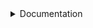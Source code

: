 <!-- ## Documentation -->

<details>
<summary>
Documentation
</summary>

Class

*module `build-docs`*

Class not yet documented

### Methods


<details>
<!-- <summary><h2><code>__init__</code></h2></summary> -->
<summary>
__init__
</summary>
<!-- ### `__init__` -->
Method

Create a new Documentation object


#### Parameters

##### `Params`

{parameter_info}

##### `source_path`

 A pattern matching the relative file path of all files that classes, functions, and documentation should be gathered from



##### `template_path`

 A pattern matching the paths of documentation template files; the template name will be extracted from everything before `'_template.md'`



##### `output_path`

 The path to save the output to





#### Source

<details>
<summary>View source</summary>

```python


    def __init__(self,
        source_path='./*.py',
        template_path='./docs/templates/*_template.md',
        output_dir='./docs',
        output_path='./docs/documentation.md',
        ignore=['extra']
    ):
        """
        Create a new Documentation object

        Params:
            source_path: A pattern matching the relative file path of all files that classes, functions, and documentation should be gathered from
            template_path: A pattern matching the paths of documentation template files; the template name will be extracted from everything before `'_template.md'`
            output_path: The path to save the output to
        """

        template_files = glob.glob(template_path)
        # filename = t.split('/')[-1]
        self.sources = {os.path.basename(s).split('.')[0]: os.path.normpath(s) for s in glob.glob(source_path) if not any(i in s for i in ignore)}
        self.templates = {os.path.basename(t).split('_')[0]: os.path.normpath(t) for t in template_files}
        self.output_dir = output_dir
        self.output_path = output_path

        self.template_content = {}
        for k, v in self.templates.items():
            path = v
            with open(path, 'r') as template_file:
                self.template_content[k] = template_file.read()

        self.text = ''
        self.classes = []
        self.headers = ['Params', 'Returns', 'Attributes']
        self.hierarchy = [
            # 'class',
            'method',
            'parameter',
            'pinfo',
            'extra'
        ]
        self.tab_length = 4
        self.tab = ' '*self.tab_length
        self.current = {}
        self.previous = []



```

</details>

#### References

None available

</details>


<details>
<!-- <summary><h2><code>clean_tabs</code></h2></summary> -->
<summary>
clean_tabs
</summary>
<!-- ### `clean_tabs` -->
Method

Remove leading tabs from a string


#### Parameters

##### `Params`

{parameter_info}

##### `text`

 The input string





#### Source

<details>
<summary>View source</summary>

```python


    def clean_tabs(self, text):
        """
        Remove leading tabs from a string

        Params:
            text: The input string
        """

        if text:
            # lines = text.split('\n')
            lines = text.replace(self.tab, '\t').splitlines()
            lines = [l for l in lines if l]
            # print(lines[0].count('\t'))
            tabs = self.indent_width(lines[0])
            return '\n'.join([l[tabs:] for l in lines])
        else:
            return ''



```

</details>

#### References

- [Documentation.indent_width](#indent_width)

</details>


<details>
<!-- <summary><h2><code>create_links</code></h2></summary> -->
<summary>
create_links
</summary>
<!-- ### `create_links` -->
Method

Not yet documented


#### Parameters



#### Source

<details>
<summary>View source</summary>

```python


    def create_links(self, code, class_, method_):
        methods_linked = []
        includes = []
        for m, c in self.classes:
            class_methods = inspect.getmembers(c[1], predicate=inspect.isfunction)
            for n, me in class_methods:
                method_str = c[0] + '.' + n
                self_str = 'self.' + n
                link = f'[{method_str}](#{n.lower()})'
                # link = f'<a href="#{n}">{method_str}</a>'

                # source_code = source_code.replace(method_str, link)
                # source_code = source_code.replace(self_str, link)
                if method_str in code or (self_str in code and class_[0] == c[0]):
                    if method_str not in methods_linked:
                        includes.append(f'- {link}')
                        methods_linked.append(method_str)
        includes = '\n'.join(includes) if includes else 'None available'
        return includes



```

</details>

#### References

None available

</details>


<details>
<!-- <summary><h2><code>extract_info</code></h2></summary> -->
<summary>
extract_info
</summary>
<!-- ### `extract_info` -->
Method

Parse a docstring and return a dictionary of its structured data


#### Parameters



#### Source

<details>
<summary>View source</summary>

```python


    def extract_info(self, docstring):
        """
        Parse a docstring and return a dictionary of its structured data
        """
        pass



```

</details>

#### References

None available

</details>


<details>
<!-- <summary><h2><code>generate</code></h2></summary> -->
<summary>
generate
</summary>
<!-- ### `generate` -->
Method

Not yet documented


#### Parameters



#### Source

<details>
<summary>View source</summary>

```python


    def generate(self):
        self.text = ''
        self.import_modules()

        current_section = Section(type_='module', templates=self.template_content)
        self.current['module'] = current_section
        # self.root = current_section
        for module, classname in self.classes:
            # print(self.classes)
            new_section = Section(
                type_='class',
                parent=current_section,
                templates=self.template_content,
                class_name=classname[0],
                module=module.__name__,
                methods='children',
                params='children',
                source_code = '\n'+getsource(classname[1])+'\n'
            )
            self.current['module'].add(new_section)
            current_section = new_section
            self.current['class'] = new_section
            # print(classname)
            methods = inspect.getmembers(classname[1], predicate=inspect.isfunction)
            for name, method in methods:
                source_code = '\n'+getsource(method)+'\n'
                includes = self.create_links(source_code, classname, name)

                # print(inspect.getsourcelines(method)[0])
                # print(name, method, True)
                new_section = Section(
                    type_='method',
                    templates=self.template_content,
                    parent=current_section,
                    method_name=name,
                    methods='children',
                    params='children',
                    module=module.__name__,
                    # source_code=inspect.getsource(method)
                    # source_code=''.join(inspect.getsourcelines(method)[0]).encode('UTF-8')
                    source_code = source_code,
                    includes = includes
                )
                self.current['class'].add(new_section)
                current_section = new_section
                self.current['method'] = new_section

                # print(method)

                # Temporary dictionary to hold hierarchy of parsed data
                # info = ParseData(hierarchy=self.hierarchy)
                docstring = method.__doc__
                # print(docstring)
                if docstring:
                    docstring = docstring.replace(' '*self.tab_length, '\t')
                    docstring = self.clean_tabs(docstring)

                    # Split docstring by lines
                    # lines = docstring.split('\n')
                    lines = docstring.splitlines()
                    section = 'text'
                    subsection = ''

                    # Loop through the lines in the docstring
                    for i, l in enumerate(lines):

                        # Detect section tag
                        # if l and l[0] == '@':
                        #     section = l[1:]
                        # New tag format (e.g., 'Params: ...')
                        t = self.indent_width(l)
                        l = self.clean_tabs(l)
                        # print(i, l, t, self.indent_width(l), len(self.hierarchy), True)
                        section_type = self.hierarchy[t]
                        # print(section_type, self.current[section_type].type)
                        print(section_type, l)
                        if any(l.startswith(h) for h in self.headers):
                            # print(l[:-1])
                            section = l[:-1].lower()
                            new_section = Section(
                                type_='parameter',
                                # parent=self.current[section_type],
                                templates=self.template_content,
                                title=l[:-1],
                                params='children',
                                parameter=l.split(':')[0]
                            )
                            self.current['method'].add(new_section)
                            # current_section.add(new_section)
                            current_section = new_section
                            self.current[section_type] = new_section
                        elif t == 0 and l:
                            self.current[section_type].set('class_info', l)
                            self.current[section_type].set('method_info', l)
                        else:
                            # print(t, l)
                            label = l.split(':')[1] if len(l.split(':')) > 1 else ''
                            parameter_name = l.split(':')[0]
                            similar = [x for x in self.previous if x[-2] == parameter_name]
                            if similar:
                                label = label.replace('$$', similar[0][-1] + f' (inserted from docs for `{classname[0]}.{name}#{parameter_name}`)')

                            self.previous.append([classname[0], name, parameter_name, label])
                            new_section = Section(
                                content=l.split(':'),
                                type_=section_type,
                                # parent=self.current[section_type],
                                templates=self.template_content,
                                params='children',
                                parameter=parameter_name,
                                parameter_info=label,
                                pinfo=l
                            )
                            # current_section.add(new_section)
                            # self.current[new_section.parent.type].add(new_section)
                            self.current[self.hierarchy[t-1]].add(new_section)
                            self.current[section_type] = new_section
                            # current_section = new_section
                else:
                    docstring = 'Not yet documented'
                    current_section.set('method_info', docstring)

        self.root = self.current['module']
        self.text = self.root.generate()

        return self



```

</details>

#### References

- [Documentation.clean_tabs](#clean_tabs)
- [Documentation.create_links](#create_links)
- [Documentation.import_modules](#import_modules)
- [Documentation.indent_width](#indent_width)

</details>


<details>
<!-- <summary><h2><code>import_modules</code></h2></summary> -->
<summary>
import_modules
</summary>
<!-- ### `import_modules` -->
Method

Import each of the modules to be documented


#### Parameters



#### Source

<details>
<summary>View source</summary>

```python


    def import_modules(self):
        """
        Import each of the modules to be documented
        """
        for k, v in self.sources.items():
            module_name = k
            doc_module = importlib.import_module(module_name)
            doc_classes = inspect.getmembers(doc_module, inspect.isclass)
            for c in doc_classes:
                self.classes.append([doc_module, c])



```

</details>

#### References

None available

</details>


<details>
<!-- <summary><h2><code>indent_width</code></h2></summary> -->
<summary>
indent_width
</summary>
<!-- ### `indent_width` -->
Method

Count the number of leading tabs in a string (e.g., a line of code)


#### Parameters

##### `Params`

{parameter_info}

##### `string`

 The input string





#### Source

<details>
<summary>View source</summary>

```python


    def indent_width(self, string):
        """
        Count the number of leading tabs in a string (e.g., a line of code)

        Params:
            string: The input string
        """
        if string.startswith(' '*self.tab_length):
            string = string.replace(' '*self.tab_length, '\t')
        indent = len(string) - len(string.lstrip())
        # indent = string.count('\t')
        return indent



```

</details>

#### References

None available

</details>


<details>
<!-- <summary><h2><code>isnum</code></h2></summary> -->
<summary>
isnum
</summary>
<!-- ### `isnum` -->
Method

Check if a given character is numeric


#### Parameters



#### Source

<details>
<summary>View source</summary>

```python


    def isnum(self, x):
        """
        Check if a given character is numeric
        """

        return x in '1234567890.-'



```

</details>

#### References

None available

</details>


<details>
<!-- <summary><h2><code>parent</code></h2></summary> -->
<summary>
parent
</summary>
<!-- ### `parent` -->
Method

Not yet documented


#### Parameters



#### Source

<details>
<summary>View source</summary>

```python


    def parent(self):
        pass



```

</details>

#### References

None available

</details>


<details>
<!-- <summary><h2><code>save</code></h2></summary> -->
<summary>
save
</summary>
<!-- ### `save` -->
Method

Not yet documented


#### Parameters



#### Source

<details>
<summary>View source</summary>

```python


    def save(self, split_by='class'):
        # result = result.replace('{CA}', 'cellular automata')
        # result = result.replace('{planned}', '`[not yet implemented]`')

        try:
            with open(self.output_path, 'r') as result_file:
                current_content = result_file.read()

            # Update the header containing the current version of the documentation
            firstline = current_content.split('\n')[0]
            print(firstline.split(' '))
            if 'Docs version' in firstline:
                # Increment version
                version = int(firstline.split(' ')[-1])+1
            else:
                version = 0
            self.text = 'Docs version ' + str(version) + '\n\n' + self.text
        except:
            pass

        if split_by == 'class':
            # print(self.root.children[0].__dir__())
            for part in self.root.children:
                Path('./docs/classes').mkdir(parents=True, exist_ok=True)
                self.text = part.generate()
                class_name = part.kwargs['class_name'].lower()
                self.write(self.output_dir+'/classes/'+class_name+'.md')
        else:
            self.write(self.output_path)



```

</details>

#### References

- [Documentation.write](#write)

</details>


<details>
<!-- <summary><h2><code>split_numeric</code></h2></summary> -->
<summary>
split_numeric
</summary>
<!-- ### `split_numeric` -->
Method

Separate a string into numeric and alphabetical substrings


#### Parameters

##### `Params`

{parameter_info}

##### `text`

 The text to parse



##### `parse`

 ?



##### `Returns`

{parameter_info}

##### `output`

 A list of substrings

- recommended to use under Unix.

- passing to system calls.

- even if the path doesn't point to anything.

- No normalization is done, i.e. all '.' and '..' will be kept along.

- Use resolve() to get the canonical path to a file.

- 

- slashes.





#### Source

<details>
<summary>View source</summary>

```python


    def split_numeric(self, text, parse=True):
        """
        Separate a string into numeric and alphabetical substrings

        Params:
            text: The text to parse
            parse: ?

        Returns:
            output: A list of substrings
        """

        block = ''
        block_numeric = self.isnum(text[0])
        output = []
        for t in text:
            if self.isnum(t) == block_numeric:
                block += t
            else:
                if block_numeric:
                    block = float(block)
                output.append(block)
                block = t
                block_numeric = self.isnum(t)
        if block_numeric:
            block = float(block)
        output.append(block)
        return output



```

</details>

#### References

- [Documentation.isnum](#isnum)

</details>


<details>
<!-- <summary><h2><code>write</code></h2></summary> -->
<summary>
write
</summary>
<!-- ### `write` -->
Method

Not yet documented


#### Parameters



#### Source

<details>
<summary>View source</summary>

```python


    def write(self, path):
        with open(path, 'w', encoding='UTF-8') as result_file:
            result_file.write(self.text)



```

</details>

#### References

None available

</details>


Docs built at 2021-06-16 05:07:07.544809

<details>
<summary>View source</summary>

```python

class Documentation:
    """Documentation"""

    def __init__(self,
        source_path='./*.py',
        template_path='./docs/templates/*_template.md',
        output_dir='./docs',
        output_path='./docs/documentation.md',
        ignore=['extra']
    ):
        """
        Create a new Documentation object

        Params:
            source_path: A pattern matching the relative file path of all files that classes, functions, and documentation should be gathered from
            template_path: A pattern matching the paths of documentation template files; the template name will be extracted from everything before `'_template.md'`
            output_path: The path to save the output to
        """

        template_files = glob.glob(template_path)
        # filename = t.split('/')[-1]
        self.sources = {os.path.basename(s).split('.')[0]: os.path.normpath(s) for s in glob.glob(source_path) if not any(i in s for i in ignore)}
        self.templates = {os.path.basename(t).split('_')[0]: os.path.normpath(t) for t in template_files}
        self.output_dir = output_dir
        self.output_path = output_path

        self.template_content = {}
        for k, v in self.templates.items():
            path = v
            with open(path, 'r') as template_file:
                self.template_content[k] = template_file.read()

        self.text = ''
        self.classes = []
        self.headers = ['Params', 'Returns', 'Attributes']
        self.hierarchy = [
            # 'class',
            'method',
            'parameter',
            'pinfo',
            'extra'
        ]
        self.tab_length = 4
        self.tab = ' '*self.tab_length
        self.current = {}
        self.previous = []

    def indent_width(self, string):
        """
        Count the number of leading tabs in a string (e.g., a line of code)

        Params:
            string: The input string
        """
        if string.startswith(' '*self.tab_length):
            string = string.replace(' '*self.tab_length, '\t')
        indent = len(string) - len(string.lstrip())
        # indent = string.count('\t')
        return indent

    def clean_tabs(self, text):
        """
        Remove leading tabs from a string

        Params:
            text: The input string
        """

        if text:
            # lines = text.split('\n')
            lines = text.replace(self.tab, '\t').splitlines()
            lines = [l for l in lines if l]
            # print(lines[0].count('\t'))
            tabs = self.indent_width(lines[0])
            return '\n'.join([l[tabs:] for l in lines])
        else:
            return ''

    def isnum(self, x):
        """
        Check if a given character is numeric
        """

        return x in '1234567890.-'

    def split_numeric(self, text, parse=True):
        """
        Separate a string into numeric and alphabetical substrings

        Params:
            text: The text to parse
            parse: ?

        Returns:
            output: A list of substrings
        """

        block = ''
        block_numeric = self.isnum(text[0])
        output = []
        for t in text:
            if self.isnum(t) == block_numeric:
                block += t
            else:
                if block_numeric:
                    block = float(block)
                output.append(block)
                block = t
                block_numeric = self.isnum(t)
        if block_numeric:
            block = float(block)
        output.append(block)
        return output

    def import_modules(self):
        """
        Import each of the modules to be documented
        """
        for k, v in self.sources.items():
            module_name = k
            doc_module = importlib.import_module(module_name)
            doc_classes = inspect.getmembers(doc_module, inspect.isclass)
            for c in doc_classes:
                self.classes.append([doc_module, c])

    def extract_info(self, docstring):
        """
        Parse a docstring and return a dictionary of its structured data
        """
        pass

    def parent(self):
        pass

    def create_links(self, code, class_, method_):
        methods_linked = []
        includes = []
        for m, c in self.classes:
            class_methods = inspect.getmembers(c[1], predicate=inspect.isfunction)
            for n, me in class_methods:
                method_str = c[0] + '.' + n
                self_str = 'self.' + n
                link = f'[{method_str}](#{n.lower()})'
                # link = f'<a href="#{n}">{method_str}</a>'

                # source_code = source_code.replace(method_str, link)
                # source_code = source_code.replace(self_str, link)
                if method_str in code or (self_str in code and class_[0] == c[0]):
                    if method_str not in methods_linked:
                        includes.append(f'- {link}')
                        methods_linked.append(method_str)
        includes = '\n'.join(includes) if includes else 'None available'
        return includes

    def generate(self):
        self.text = ''
        self.import_modules()

        current_section = Section(type_='module', templates=self.template_content)
        self.current['module'] = current_section
        # self.root = current_section
        for module, classname in self.classes:
            # print(self.classes)
            new_section = Section(
                type_='class',
                parent=current_section,
                templates=self.template_content,
                class_name=classname[0],
                module=module.__name__,
                methods='children',
                params='children',
                source_code = '\n'+getsource(classname[1])+'\n'
            )
            self.current['module'].add(new_section)
            current_section = new_section
            self.current['class'] = new_section
            # print(classname)
            methods = inspect.getmembers(classname[1], predicate=inspect.isfunction)
            for name, method in methods:
                source_code = '\n'+getsource(method)+'\n'
                includes = self.create_links(source_code, classname, name)

                # print(inspect.getsourcelines(method)[0])
                # print(name, method, True)
                new_section = Section(
                    type_='method',
                    templates=self.template_content,
                    parent=current_section,
                    method_name=name,
                    methods='children',
                    params='children',
                    module=module.__name__,
                    # source_code=inspect.getsource(method)
                    # source_code=''.join(inspect.getsourcelines(method)[0]).encode('UTF-8')
                    source_code = source_code,
                    includes = includes
                )
                self.current['class'].add(new_section)
                current_section = new_section
                self.current['method'] = new_section

                # print(method)

                # Temporary dictionary to hold hierarchy of parsed data
                # info = ParseData(hierarchy=self.hierarchy)
                docstring = method.__doc__
                # print(docstring)
                if docstring:
                    docstring = docstring.replace(' '*self.tab_length, '\t')
                    docstring = self.clean_tabs(docstring)

                    # Split docstring by lines
                    # lines = docstring.split('\n')
                    lines = docstring.splitlines()
                    section = 'text'
                    subsection = ''

                    # Loop through the lines in the docstring
                    for i, l in enumerate(lines):

                        # Detect section tag
                        # if l and l[0] == '@':
                        #     section = l[1:]
                        # New tag format (e.g., 'Params: ...')
                        t = self.indent_width(l)
                        l = self.clean_tabs(l)
                        # print(i, l, t, self.indent_width(l), len(self.hierarchy), True)
                        section_type = self.hierarchy[t]
                        # print(section_type, self.current[section_type].type)
                        print(section_type, l)
                        if any(l.startswith(h) for h in self.headers):
                            # print(l[:-1])
                            section = l[:-1].lower()
                            new_section = Section(
                                type_='parameter',
                                # parent=self.current[section_type],
                                templates=self.template_content,
                                title=l[:-1],
                                params='children',
                                parameter=l.split(':')[0]
                            )
                            self.current['method'].add(new_section)
                            # current_section.add(new_section)
                            current_section = new_section
                            self.current[section_type] = new_section
                        elif t == 0 and l:
                            self.current[section_type].set('class_info', l)
                            self.current[section_type].set('method_info', l)
                        else:
                            # print(t, l)
                            label = l.split(':')[1] if len(l.split(':')) > 1 else ''
                            parameter_name = l.split(':')[0]
                            similar = [x for x in self.previous if x[-2] == parameter_name]
                            if similar:
                                label = label.replace('$$', similar[0][-1] + f' (inserted from docs for `{classname[0]}.{name}#{parameter_name}`)')

                            self.previous.append([classname[0], name, parameter_name, label])
                            new_section = Section(
                                content=l.split(':'),
                                type_=section_type,
                                # parent=self.current[section_type],
                                templates=self.template_content,
                                params='children',
                                parameter=parameter_name,
                                parameter_info=label,
                                pinfo=l
                            )
                            # current_section.add(new_section)
                            # self.current[new_section.parent.type].add(new_section)
                            self.current[self.hierarchy[t-1]].add(new_section)
                            self.current[section_type] = new_section
                            # current_section = new_section
                else:
                    docstring = 'Not yet documented'
                    current_section.set('method_info', docstring)

        self.root = self.current['module']
        self.text = self.root.generate()

        return self

    def write(self, path):
        with open(path, 'w', encoding='UTF-8') as result_file:
            result_file.write(self.text)

    def save(self, split_by='class'):
        # result = result.replace('{CA}', 'cellular automata')
        # result = result.replace('{planned}', '`[not yet implemented]`')

        try:
            with open(self.output_path, 'r') as result_file:
                current_content = result_file.read()

            # Update the header containing the current version of the documentation
            firstline = current_content.split('\n')[0]
            print(firstline.split(' '))
            if 'Docs version' in firstline:
                # Increment version
                version = int(firstline.split(' ')[-1])+1
            else:
                version = 0
            self.text = 'Docs version ' + str(version) + '\n\n' + self.text
        except:
            pass

        if split_by == 'class':
            # print(self.root.children[0].__dir__())
            for part in self.root.children:
                Path('./docs/classes').mkdir(parents=True, exist_ok=True)
                self.text = part.generate()
                class_name = part.kwargs['class_name'].lower()
                self.write(self.output_dir+'/classes/'+class_name+'.md')
        else:
            self.write(self.output_path)


```
</details>

</details>
